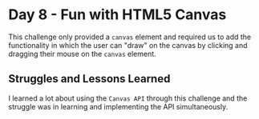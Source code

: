 # Day 8 - Fun with HTML5 Canvas
This challenge only provided a `canvas` element and required us to add the functionality in which the user can "draw" on the canvas by clicking and dragging their mouse on the `canvas` element.

## Struggles and Lessons Learned
I learned a lot about using the `Canvas API` through this challenge and the struggle was in learning and implementing the API simultaneously.
